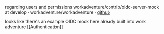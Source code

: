 regarding users and permissions workadventure/contrib/oidc-server-mock at develop · workadventure/workadventure · [github](https://share.google/zwiFnxoroQS7XFXr2 "https://share.google/zwiFnxoroQS7XFXr2") 

looks like there's an example OIDC mock here already built into work adventure
[[Authentication]]

